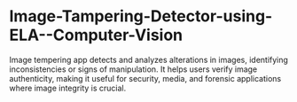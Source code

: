 # Image-Tampering-Detector-using-ELA--Computer-Vision
Image tempering app detects and analyzes alterations in images, identifying inconsistencies or signs of manipulation. It helps users verify image authenticity, making it useful for security, media, and forensic applications where image integrity is crucial.
